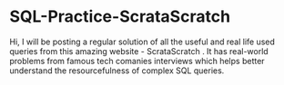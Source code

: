 # SQL-Practice-ScrataScratch

Hi, I will be posting a regular solution of all the useful and real life used queries from this amazing website - ScrataScratch .
It has real-world problems from famous tech comanies interviews which helps better understand the resourcefulness of complex SQL queries.
